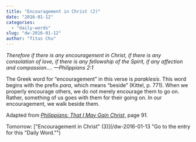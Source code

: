 ```yaml
---
title: "Encouragement in Christ (2)"
date: "2016-01-12"
categories: 
  - "daily-words"
slug: "dw-2016-01-12"
author: "Titus Chu"
---
```


_Therefore if there is any encouragement in Christ, if there is any consolation of love, if there is any fellowship of the Spirit, if any affection and compassion...._ _—Philippians 2:1_

The Greek word for “encouragement” in this verse is _paraklesis_. This word begins with the prefix _para_, which means “beside” (Kittel, p. 771). When we properly encourage others, we do not merely encourage them to go on. Rather, something of us goes with them for their going on. In our encouragement, we walk beside them.

Adapted from _[Philippians: That I May Gain Christ,](/book-philippians "Go to the listing for this book.")_ page 91.

Tomorrow: ["Encouragement in Christ" (3)](/dw-2016-01-13 "Go to the entry for this "Daily Word."")
